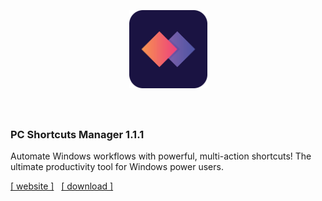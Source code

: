 <h1 align="center">
  <br>
  <br>
  <img src="./static/app-icon.png" height="125px">
  <br>
  <br>
</h1>

### PC Shortcuts Manager  1.1.1

Automate Windows workflows with powerful, multi-action shortcuts! The ultimate productivity tool for Windows power users.
<br>

[[ website ]](https://pcshortcutsmanager.com)&nbsp;&nbsp; [[ download ]](https://pcshortcutsmanager.com)
